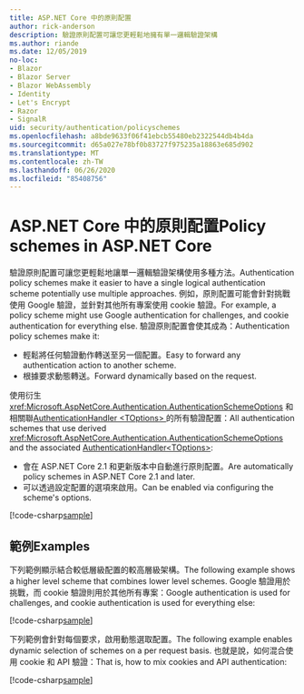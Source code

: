 ```yaml
---
title: ASP.NET Core 中的原則配置
author: rick-anderson
description: 驗證原則配置可讓您更輕鬆地擁有單一邏輯驗證架構
ms.author: riande
ms.date: 12/05/2019
no-loc:
- Blazor
- Blazor Server
- Blazor WebAssembly
- Identity
- Let's Encrypt
- Razor
- SignalR
uid: security/authentication/policyschemes
ms.openlocfilehash: a8bde9633f06f41ebcb55480eb2322544db4b4da
ms.sourcegitcommit: d65a027e78bf0b83727f975235a18863e685d902
ms.translationtype: MT
ms.contentlocale: zh-TW
ms.lasthandoff: 06/26/2020
ms.locfileid: "85408756"
---
```

# <a name="policy-schemes-in-aspnet-core"></a><span data-ttu-id="0611b-103">ASP.NET Core 中的原則配置</span><span class="sxs-lookup"><span data-stu-id="0611b-103">Policy schemes in ASP.NET Core</span></span>

<span data-ttu-id="0611b-104">驗證原則配置可讓您更輕鬆地讓單一邏輯驗證架構使用多種方法。</span><span class="sxs-lookup"><span data-stu-id="0611b-104">Authentication policy schemes make it easier to have a single logical authentication scheme potentially use multiple approaches.</span></span> <span data-ttu-id="0611b-105">例如，原則配置可能會針對挑戰使用 Google 驗證，並針對其他所有專案使用 cookie 驗證。</span><span class="sxs-lookup"><span data-stu-id="0611b-105">For example, a policy scheme might use Google authentication for challenges, and cookie authentication for everything else.</span></span> <span data-ttu-id="0611b-106">驗證原則配置會使其成為：</span><span class="sxs-lookup"><span data-stu-id="0611b-106">Authentication policy schemes make it:</span></span>

* <span data-ttu-id="0611b-107">輕鬆將任何驗證動作轉送至另一個配置。</span><span class="sxs-lookup"><span data-stu-id="0611b-107">Easy to forward any authentication action to another scheme.</span></span>
* <span data-ttu-id="0611b-108">根據要求動態轉送。</span><span class="sxs-lookup"><span data-stu-id="0611b-108">Forward dynamically based on the request.</span></span>

<span data-ttu-id="0611b-109">使用衍生 <xref:Microsoft.AspNetCore.Authentication.AuthenticationSchemeOptions> 和相關聯[AuthenticationHandler \<TOptions> ](/dotnet/api/microsoft.aspnetcore.authentication.authenticationhandler-1)的所有驗證配置：</span><span class="sxs-lookup"><span data-stu-id="0611b-109">All authentication schemes that use derived <xref:Microsoft.AspNetCore.Authentication.AuthenticationSchemeOptions> and the associated [AuthenticationHandler\<TOptions>](/dotnet/api/microsoft.aspnetcore.authentication.authenticationhandler-1):</span></span>

* <span data-ttu-id="0611b-110">會在 ASP.NET Core 2.1 和更新版本中自動進行原則配置。</span><span class="sxs-lookup"><span data-stu-id="0611b-110">Are automatically policy schemes in ASP.NET Core 2.1 and later.</span></span>
* <span data-ttu-id="0611b-111">可以透過設定配置的選項來啟用。</span><span class="sxs-lookup"><span data-stu-id="0611b-111">Can be enabled via configuring the scheme's options.</span></span>

[!code-csharp[sample](policyschemes/samples/AuthenticationSchemeOptions.cs?name=snippet)]

## <a name="examples"></a><span data-ttu-id="0611b-112">範例</span><span class="sxs-lookup"><span data-stu-id="0611b-112">Examples</span></span>

<span data-ttu-id="0611b-113">下列範例顯示結合較低層級配置的較高層級架構。</span><span class="sxs-lookup"><span data-stu-id="0611b-113">The following example shows a higher level scheme that combines lower level schemes.</span></span> <span data-ttu-id="0611b-114">Google 驗證用於挑戰，而 cookie 驗證則用於其他所有專案：</span><span class="sxs-lookup"><span data-stu-id="0611b-114">Google authentication is used for challenges, and cookie authentication is used for everything else:</span></span>

[!code-csharp[sample](policyschemes/samples/Startup.cs?name=snippet1)]

<span data-ttu-id="0611b-115">下列範例會針對每個要求，啟用動態選取配置。</span><span class="sxs-lookup"><span data-stu-id="0611b-115">The following example enables dynamic selection of schemes on a per request basis.</span></span> <span data-ttu-id="0611b-116">也就是說，如何混合使用 cookie 和 API 驗證：</span><span class="sxs-lookup"><span data-stu-id="0611b-116">That is, how to mix cookies and API authentication:</span></span>

 <!-- REVIEW, missing If set in public Func<HttpContext, string> ForwardDefaultSelector -->

[!code-csharp[sample](policyschemes/samples/Startup.cs?name=snippet2)]
